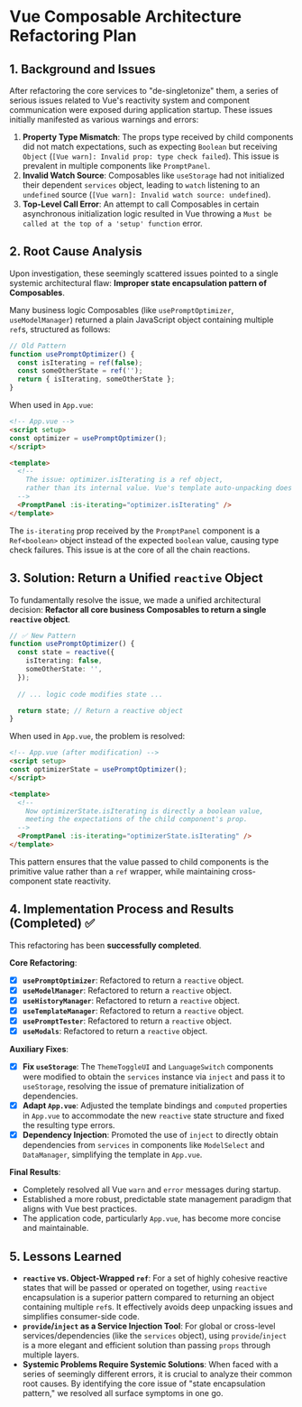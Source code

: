 # Vue Composable Architecture Refactoring Plan

## 1. Background and Issues

After refactoring the core services to "de-singletonize" them, a series of serious issues related to Vue's reactivity system and component communication were exposed during application startup. These issues initially manifested as various warnings and errors:

1.  **Property Type Mismatch**: The props type received by child components did not match expectations, such as expecting `Boolean` but receiving `Object` (`[Vue warn]: Invalid prop: type check failed`). This issue is prevalent in multiple components like `PromptPanel`.
2.  **Invalid Watch Source**: Composables like `useStorage` had not initialized their dependent `services` object, leading to `watch` listening to an `undefined` source (`[Vue warn]: Invalid watch source: undefined`).
3.  **Top-Level Call Error**: An attempt to call Composables in certain asynchronous initialization logic resulted in Vue throwing a `Must be called at the top of a 'setup' function` error.

## 2. Root Cause Analysis

Upon investigation, these seemingly scattered issues pointed to a single systemic architectural flaw: **Improper state encapsulation pattern of Composables**.

Many business logic Composables (like `usePromptOptimizer`, `useModelManager`) returned a plain JavaScript object containing multiple `ref`s, structured as follows:

```typescript
// Old Pattern
function usePromptOptimizer() {
  const isIterating = ref(false);
  const someOtherState = ref('');
  return { isIterating, someOtherState }; 
}
```

When used in `App.vue`:

```html
<!-- App.vue -->
<script setup>
const optimizer = usePromptOptimizer();
</script>

<template>
  <!-- 
    The issue: optimizer.isIterating is a ref object,
    rather than its internal value. Vue's template auto-unpacking does not delve into object properties.
  -->
  <PromptPanel :is-iterating="optimizer.isIterating" />
</template>
```

The `is-iterating` prop received by the `PromptPanel` component is a `Ref<boolean>` object instead of the expected `boolean` value, causing type check failures. This issue is at the core of all the chain reactions.

## 3. Solution: Return a Unified `reactive` Object

To fundamentally resolve the issue, we made a unified architectural decision: **Refactor all core business Composables to return a single `reactive` object**.

```typescript
// ✅ New Pattern
function usePromptOptimizer() {
  const state = reactive({
    isIterating: false,
    someOtherState: '',
  });
  
  // ... logic code modifies state ...

  return state; // Return a reactive object
}
```

When used in `App.vue`, the problem is resolved:

```html
<!-- App.vue (after modification) -->
<script setup>
const optimizerState = usePromptOptimizer();
</script>

<template>
  <!-- 
    Now optimizerState.isIterating is directly a boolean value,
    meeting the expectations of the child component's prop.
  -->
  <PromptPanel :is-iterating="optimizerState.isIterating" />
</template>
```

This pattern ensures that the value passed to child components is the primitive value rather than a `ref` wrapper, while maintaining cross-component state reactivity.

## 4. Implementation Process and Results (Completed) ✅

This refactoring has been **successfully completed**.

**Core Refactoring**:
- [x] **`usePromptOptimizer`**: Refactored to return a `reactive` object.
- [x] **`useModelManager`**: Refactored to return a `reactive` object.
- [x] **`useHistoryManager`**: Refactored to return a `reactive` object.
- [x] **`useTemplateManager`**: Refactored to return a `reactive` object.
- [x] **`usePromptTester`**: Refactored to return a `reactive` object.
- [x] **`useModals`**: Refactored to return a `reactive` object.

**Auxiliary Fixes**:
- [x] **Fix `useStorage`**: The `ThemeToggleUI` and `LanguageSwitch` components were modified to obtain the `services` instance via `inject` and pass it to `useStorage`, resolving the issue of premature initialization of dependencies.
- [x] **Adapt `App.vue`**: Adjusted the template bindings and `computed` properties in `App.vue` to accommodate the new `reactive` state structure and fixed the resulting type errors.
- [x] **Dependency Injection**: Promoted the use of `inject` to directly obtain dependencies from `services` in components like `ModelSelect` and `DataManager`, simplifying the template in `App.vue`.

**Final Results**:
- Completely resolved all Vue `warn` and `error` messages during startup.
- Established a more robust, predictable state management paradigm that aligns with Vue best practices.
- The application code, particularly `App.vue`, has become more concise and maintainable.

## 5. Lessons Learned

- **`reactive` vs. Object-Wrapped `ref`**: For a set of highly cohesive reactive states that will be passed or operated on together, using `reactive` encapsulation is a superior pattern compared to returning an object containing multiple `ref`s. It effectively avoids deep unpacking issues and simplifies consumer-side code.
- **`provide`/`inject` as a Service Injection Tool**: For global or cross-level services/dependencies (like the `services` object), using `provide`/`inject` is a more elegant and efficient solution than passing `props` through multiple layers.
- **Systemic Problems Require Systemic Solutions**: When faced with a series of seemingly different errors, it is crucial to analyze their common root causes. By identifying the core issue of "state encapsulation pattern," we resolved all surface symptoms in one go.